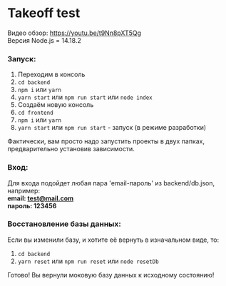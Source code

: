 # Takeoff test
Видео обзор: https://youtu.be/t9Nn8pXT5Qg
<br>
Версия Node.js = 14.18.2

### Запуск:

1. Переходим в консоль
2. `cd backend`
3. `npm i` или `yarn`
4. `yarn start` или `npm run start` или `node index`
5. Создаём новую консоль
6. `cd frontend`
7. `npm i` или `yarn`
8. `yarn start` или `npm run start` - запуск (в режиме разработки)

Фактически, вам просто надо запустить проекты в двух папках, предварительно установив зависимости.

### Вход:

Для входа подойдет любая пара 'email-пароль' из backend/db.json, например:<br>
<b>email: test@mail.com <br>
пароль: 123456</b>

### Восстановление базы данных:

Если вы изменили базу, и хотите её вернуть в изначальном виде, то:
1. `cd backend`
2. `yarn reset` или `npm run reset` или `node resetDb`

Готово! Вы вернули моковую базу данных к исходному состоянию!
